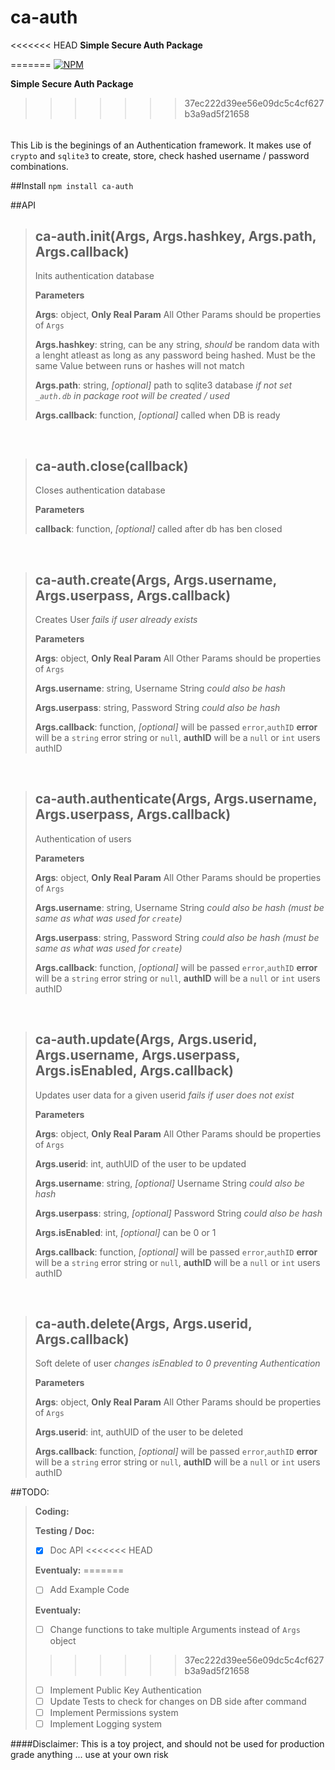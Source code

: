 ca-auth
=======

<<<<<<< HEAD
**Simple Secure Auth Package**

=======
[![NPM](https://nodei.co/npm/ca-auth.png)](https://npmjs.org/package/ca-auth)

**Simple Secure Auth Package**

>>>>>>> 37ec222d39ee56e09dc5c4cf627b3a9ad5f21658
######
This Lib is the beginings of an Authentication framework.  It makes use of `crypto` and `sqlite3` to create, store, check hashed username / password combinations.  


##Install
`npm install ca-auth`


##API
> ca-auth.init(Args, Args.hashkey, Args.path, Args.callback) 
> -----------------------------
> Inits authentication database
> 
> **Parameters**
> 
> **Args**: object, **Only Real Param** All Other Params should be properties of `Args`
> 
> **Args.hashkey**: string, can be any string, *should* be random data with a lenght atleast as long as any password being hashed.  Must be the same Value between runs or hashes will not match
> 
> **Args.path**: string, *[optional]* path to sqlite3 database *if not set `_auth.db` in package root will be created / used*
> 
> **Args.callback**: function, *[optional]* called when DB is ready

&nbsp;

> ca-auth.close(callback) 
> -----------------------------
> Closes authentication database
> 
> **Parameters**
> 
> **callback**: function, *[optional]* called after db has ben closed

&nbsp;

> ca-auth.create(Args, Args.username, Args.userpass, Args.callback) 
> -----------------------------
> Creates User *fails if user already exists*
> 
> **Parameters**
> 
> **Args**: object, **Only Real Param** All Other Params should be properties of `Args`
> 
> **Args.username**: string, Username String *could also be hash*
> 
> **Args.userpass**: string, Password String *could also be hash*
> 
> **Args.callback**: function, *[optional]* will be passed `error`,`authID` **error** will be a `string` error string or `null`, **authID** will be a `null` or `int` users authID

&nbsp;

> ca-auth.authenticate(Args, Args.username, Args.userpass, Args.callback) 
> -----------------------------
> Authentication of users
> 
> **Parameters**
> 
> **Args**: object, **Only Real Param** All Other Params should be properties of `Args`
> 
> **Args.username**: string, Username String *could also be hash (must be same as what was used for `create`)*
> 
> **Args.userpass**: string, Password String *could also be hash (must be same as what was used for `create`)*
> 
> **Args.callback**: function, *[optional]* will be passed `error`,`authID` **error** will be a `string` error string or `null`, **authID** will be a `null` or `int` users authID

&nbsp;

> ca-auth.update(Args, Args.userid, Args.username, Args.userpass, Args.isEnabled, Args.callback) 
> -----------------------------
> Updates user data for a given userid *fails if user does not exist*
> 
> **Parameters**
> 
> **Args**: object, **Only Real Param** All Other Params should be properties of `Args`
> 
> **Args.userid**: int, authUID of the user to be updated
> 
> **Args.username**: string, *[optional]* Username String *could also be hash*
> 
> **Args.userpass**: string, *[optional]* Password String *could also be hash*
> 
> **Args.isEnabled**: int, *[optional]* can be 0 or 1
> 
> **Args.callback**: function, *[optional]* will be passed `error`,`authID` **error** will be a `string` error string or `null`, **authID** will be a `null` or `int` users authID

&nbsp;

> ca-auth.delete(Args, Args.userid, Args.callback) 
> -----------------------------
> Soft delete of user *changes isEnabled to 0 preventing Authentication*
> 
> **Parameters**
> 
> **Args**: object, **Only Real Param** All Other Params should be properties of `Args`
> 
> **Args.userid**: int, authUID of the user to be deleted
> 
> **Args.callback**: function, *[optional]* will be passed `error`,`authID` **error** will be a `string` error string or `null`, **authID** will be a `null` or `int` users authID

##TODO:
> **Coding:**
>
> **Testing / Doc:**
> - [x] Doc API
<<<<<<< HEAD
>
> **Eventualy:**
=======
> - [ ] Add Example Code
>
> **Eventualy:**
> - [ ] Change functions to take multiple Arguments instead of `Args` object
>>>>>>> 37ec222d39ee56e09dc5c4cf627b3a9ad5f21658
> - [ ] Implement Public Key Authentication
> - [ ] Update Tests to check for changes on DB side after command
> - [ ] Implement Permissions system
> - [ ] Implement Logging system


####Disclaimer:
This is a toy project, and should not be used for production grade anything ... use at your own risk
